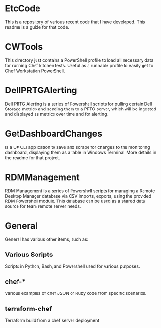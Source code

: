 # EtcCode

This is a repository of various recent code that I have developed. This readme is a guide for that code.

# CWTools

This directory just contains a PowerShell profile to load all necessary data for running Chef kitchen tests. Useful as a runnable profile to easily get to Chef Workstation PowerShell.

# DellPRTGAlerting

Dell PRTG Alerting is a series of Powershell scripts for pulling certain Dell Storage metrics and sending them to a PRTG server, which will be ingested and displayed as metrics over time and for alerting.

# GetDashboardChanges

Is a C# CLI application to save and scrape for changes to the monitoring dashboard, displaying them as a table in Windows Terminal. More details in the readme for that project.

# RDMManagement

RDM Management is a series of Powershell scripts for managing a Remote Desktop Manager database via CSV imports, exports, using the provided RDM Powershell module. This database can be used as a shared data source for team remote server needs.

# General

General has various other items, such as:

## Various Scripts

Scripts in Python, Bash, and Powershell used for various purposes.

## chef-*

Various examples of chef JSON or Ruby code from specific scenarios.

## terraform-chef

Terraform build from a chef server deployment

